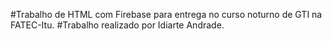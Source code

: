 #Trabalho de HTML com Firebase para entrega no curso noturno de GTI na FATEC-Itu.
#Trabalho realizado por Idiarte Andrade.